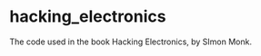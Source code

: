 hacking_electronics
===================

The code used in the book Hacking Electronics, by SImon Monk.
